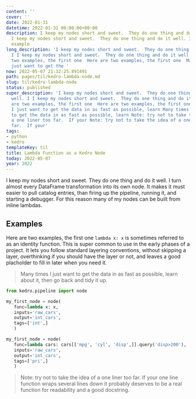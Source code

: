 ```yaml
---
content: ''
cover: ''
date: 2022-01-31
datetime: 2022-01-31 00:00:00+00:00
description: I keep my nodes short and sweet.  They do one thing and do it well. I
  I keep my nodes short and sweet.  They do one thing and do it well. I Here are two
  example
long_description: 'I keep my nodes short and sweet.  They do one thing and do it well.
  I I keep my nodes short and sweet.  They do one thing and do it well. I Here are
  two examples, the first one  Here are two examples, the first one  Many times I
  just want to get the '
now: 2022-05-07 21:32:25.891491
path: pages/til/kedro-lambda-node.md
slug: til/kedro-lambda-node
status: published
super_description: 'I keep my nodes short and sweet.  They do one thing and do it
  well. I I keep my nodes short and sweet.  They do one thing and do it well. I Here
  are two examples, the first one  Here are two examples, the first one  Many times
  I just want to get the data in as fast as possible, learn Many times I just want
  to get the data in as fast as possible, learn Note: try not to take the idea of
  a one liner too far.  If your Note: try not to take the idea of a one liner too
  far.  If your'
tags:
- python
- kedro
templateKey: til
title: Lambda Function as a Kedro Node
today: 2022-05-07
year: 2022
---
```


I keep my nodes short and sweet.  They do one thing and do it well. I
turn almost every DataFrame transformation into its own node.  It makes
it must easier to pull catalog entries, than firing up the pipeline,
running it, and starting a debugger.  For this reason many of my nodes
can be built from inline lambdas.

## Examples

Here are two examples, the first one `lambda x: x` is sometimes referred
to as an identity function.  This is super common to use in the early
phases of a project.  It lets you follow standard layering conventions,
without skipping a layer, overthinking if you should have the layer or
not, and leaves a good placholder to fill in later when you need it.

> Many times I just want to get the data in as fast as possible, learn
> about it, then go back and tidy it up.

``` python
from kedro.pipeline import node

my_first_node = node(
   func=lambda x: x,
   inputs='raw_cars',
   output='int_cars',
   tags=['int',]
   )

my_first_node = node(
   func=lambda cars: cars[['mpg', 'cyl', 'disp',]].query('disp>200'),
   inputs='raw_cars',
   output='int_cars',
   tags=['pri',]
   )
```

> Note: try not to take the idea of a one liner too far.  If your
> one line function wraps several lines down it probably deserves to be
> a real function for readability and a good docstring.